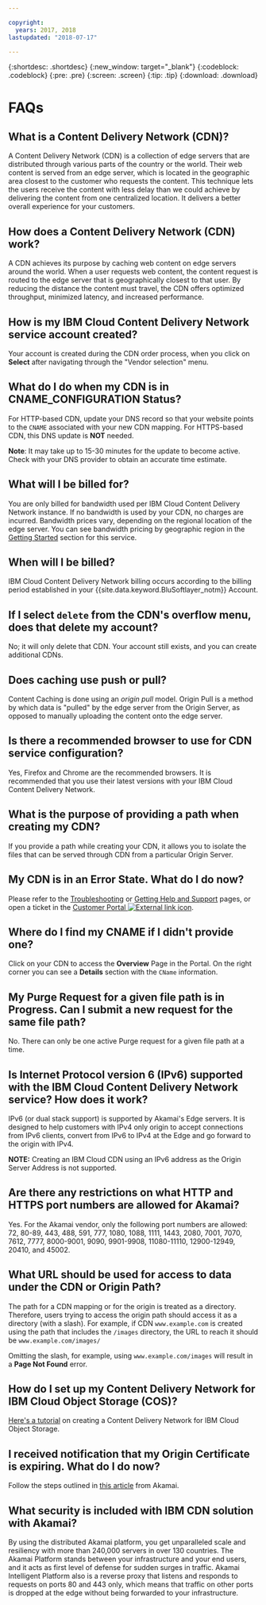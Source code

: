 ```yaml
---

copyright:
  years: 2017, 2018
lastupdated: "2018-07-17"

---
```


{:shortdesc: .shortdesc}
{:new_window: target="_blank"}
{:codeblock: .codeblock}
{:pre: .pre}
{:screen: .screen}
{:tip: .tip}
{:download: .download}

# FAQs

## What is a Content Delivery Network (CDN)?

A Content Delivery Network (CDN) is a collection of edge servers that are distributed through various parts of the country or the world. Their web content is served from an edge server, which is located in the geographic area closest to the customer who requests the content. This technique lets the users receive the content with less delay than we could achieve by delivering the content from one centralized location. It delivers a better overall experience for your customers.

## How does a Content Delivery Network (CDN) work?

A CDN achieves its purpose by caching web content on edge servers around the world. When a user requests web content, the content request is routed to the edge server that is geographically closest to that user. By reducing the distance the content must travel, the CDN offers optimized throughput, minimized latency, and increased performance.

## How is my IBM Cloud Content Delivery Network service account created?

Your account is created during the CDN order process, when you click on **Select** after navigating through the "Vendor selection" menu.

## What do I do when my CDN is in CNAME_CONFIGURATION Status?

For HTTP-based CDN, update your DNS record so that your website points to the `CNAME` associated with your new CDN mapping. For HTTPS-based CDN, this DNS update is **NOT** needed.

**Note**: It may take up to 15-30 minutes for the update to become active. Check with your DNS provider to obtain an accurate time estimate.

## What will I be billed for?

You are only billed for bandwidth used per IBM Cloud Content Delivery Network instance. If no bandwidth is used by your CDN, no charges are incurred. Bandwidth prices vary, depending on the regional location of the edge server. You can see bandwidth pricing by geographic region in the [Getting Started](getting-started.html#cdn-bandwidth-pricing-rates-shown-in-usd-) section for this service.

## When will I be billed?

IBM Cloud Content Delivery Network billing occurs according to the billing period established in your {{site.data.keyword.BluSoftlayer_notm}} Account.

## If I select `delete` from the CDN's overflow menu, does that delete my account?

No; it will only delete that CDN. Your account still exists, and you can create additional CDNs.

## Does caching use push or pull?

Content Caching is done using an _origin pull_ model. Origin Pull is a method by which data is "pulled" by the edge server from the Origin Server, as opposed to manually uploading the content onto the edge server.

## Is there a recommended browser to use for CDN service configuration?

Yes, Firefox and Chrome are the recommended browsers. It is recommended that you use their latest versions with your IBM Cloud Content Delivery Network.

## What is the purpose of providing a path when creating my CDN?

If you provide a path while creating your CDN, it allows you to isolate the files that can be served through CDN from a particular Origin Server.

## My CDN is in an Error State. What do I do now?

Please refer to the [Troubleshooting](troubleshooting.html#troubleshooting) or [Getting Help and Support](getting-help.html#gettinghelp) pages, or open a ticket in the [Customer Portal ![External link icon](../../icons/launch-glyph.svg "External link icon")](https://control.softlayer.com/).

## Where do I find my CNAME if I didn't provide one?

Click on your CDN to access the **Overview** Page in the Portal. On the right corner you can see a **Details** section with the `CName` information.

## My Purge Request for a given file path is in Progress. Can I submit a new request for the same file path?

No. There can only be one active Purge request for a given file path at a time.

## Is Internet Protocol version 6 (IPv6) supported with the IBM Cloud Content Delivery Network service? How does it work?

IPv6 (or dual stack support) is supported by Akamai's Edge servers. It is designed to help customers with IPv4 only origin to accept connections from IPv6 clients, convert from IPv6 to IPv4 at the Edge and go forward to the origin with IPv4.

**NOTE:** Creating an IBM Cloud CDN using an IPv6 address as the Origin Server Address is not supported.

## Are there any restrictions on what HTTP and HTTPS port numbers are allowed for Akamai?

Yes. For the Akamai vendor, only the following port numbers are allowed:
72, 80-89, 443, 488, 591, 777, 1080, 1088, 1111, 1443, 2080, 7001, 7070, 7612, 7777, 8000-9001, 9090, 9901-9908, 11080-11110, 12900-12949, 20410, and 45002.

## What URL should be used for access to data under the CDN or Origin Path?
The path for a CDN mapping or for the origin is treated as a directory. Therefore, users trying to access the origin path should access it as a directory (with a slash). For example, if CDN `www.example.com` is created using the path that includes the `/images` directory, the URL to reach it should be `www.example.com/images/`

Omitting the slash, for example, using `www.example.com/images` will result in a **Page Not Found** error.

## How do I set up my Content Delivery Network for IBM Cloud Object Storage (COS)?

[Here's a tutorial](https://console.bluemix.net/docs/tutorials/static-files-cdn.html#accelerate-delivery-of-static-files-using-a-cdn) on creating a Content Delivery Network for IBM Cloud Object Storage.

## I received notification that my Origin Certificate is expiring. What do I do now?

Follow the steps outlined in [this article](https://community.akamai.com/docs/DOC-7708) from Akamai.

## What security is included with IBM CDN solution with Akamai?

By using the distributed Akamai platform, you get unparalleled scale and resiliency with more than 240,000 servers in over 130 countries. The Akamai Platform stands between your infrastructure and your end users, and it acts as first level of defense for sudden surges in traffic. Akamai Intelligent Platform also is a reverse proxy that listens and responds to requests on ports 80 and 443 only, which means that traffic on other ports is dropped at the edge without being forwarded to your infrastructure.
